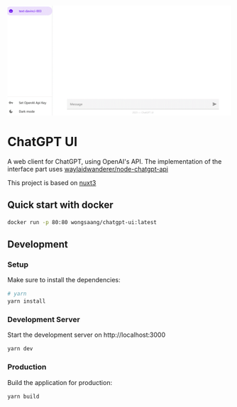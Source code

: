 <p align="center">
  <img alt="demo" src="./demos/demo.gif?v=1">
</p>

# ChatGPT UI

A web client for ChatGPT, using OpenAI's API. The implementation of the interface part uses [waylaidwanderer/node-chatgpt-api](https://github.com/waylaidwanderer/node-chatgpt-api)

This project is based on [nuxt3](https://nuxt.com/docs/getting-started/introduction)

## Quick start with docker
```bash
docker run -p 80:80 wongsaang/chatgpt-ui:latest
```

## Development

### Setup

Make sure to install the dependencies:

```bash
# yarn
yarn install
```

### Development Server

Start the development server on http://localhost:3000

```bash
yarn dev
```

### Production

Build the application for production:

```bash
yarn build
```